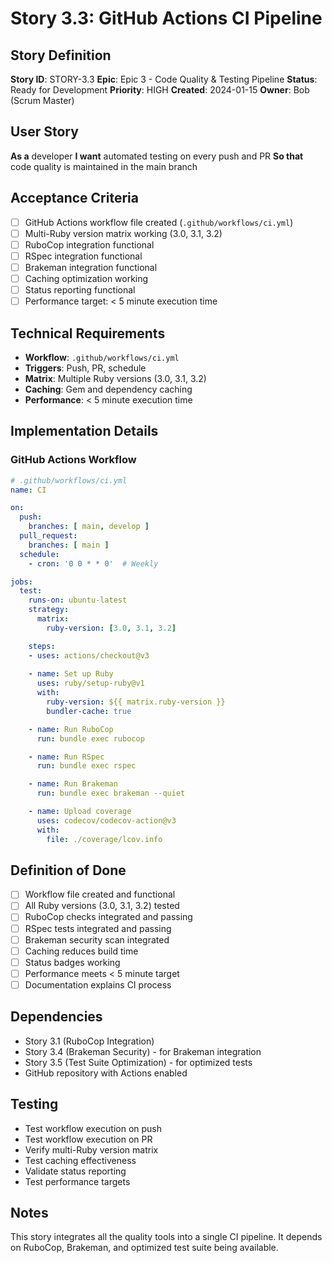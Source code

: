 # Story 3.3: GitHub Actions CI Pipeline

## Story Definition
**Story ID**: STORY-3.3
**Epic**: Epic 3 - Code Quality & Testing Pipeline
**Status**: Ready for Development
**Priority**: HIGH
**Created**: 2024-01-15
**Owner**: Bob (Scrum Master)

## User Story
**As a** developer
**I want** automated testing on every push and PR
**So that** code quality is maintained in the main branch

## Acceptance Criteria
- [ ] GitHub Actions workflow file created (`.github/workflows/ci.yml`)
- [ ] Multi-Ruby version matrix working (3.0, 3.1, 3.2)
- [ ] RuboCop integration functional
- [ ] RSpec integration functional
- [ ] Brakeman integration functional
- [ ] Caching optimization working
- [ ] Status reporting functional
- [ ] Performance target: < 5 minute execution time

## Technical Requirements
- **Workflow**: `.github/workflows/ci.yml`
- **Triggers**: Push, PR, schedule
- **Matrix**: Multiple Ruby versions (3.0, 3.1, 3.2)
- **Caching**: Gem and dependency caching
- **Performance**: < 5 minute execution time

## Implementation Details

### GitHub Actions Workflow
```yaml
# .github/workflows/ci.yml
name: CI

on:
  push:
    branches: [ main, develop ]
  pull_request:
    branches: [ main ]
  schedule:
    - cron: '0 0 * * 0'  # Weekly

jobs:
  test:
    runs-on: ubuntu-latest
    strategy:
      matrix:
        ruby-version: [3.0, 3.1, 3.2]

    steps:
    - uses: actions/checkout@v3
    
    - name: Set up Ruby
      uses: ruby/setup-ruby@v1
      with:
        ruby-version: ${{ matrix.ruby-version }}
        bundler-cache: true

    - name: Run RuboCop
      run: bundle exec rubocop

    - name: Run RSpec
      run: bundle exec rspec

    - name: Run Brakeman
      run: bundle exec brakeman --quiet

    - name: Upload coverage
      uses: codecov/codecov-action@v3
      with:
        file: ./coverage/lcov.info
```

## Definition of Done
- [ ] Workflow file created and functional
- [ ] All Ruby versions (3.0, 3.1, 3.2) tested
- [ ] RuboCop checks integrated and passing
- [ ] RSpec tests integrated and passing
- [ ] Brakeman security scan integrated
- [ ] Caching reduces build time
- [ ] Status badges working
- [ ] Performance meets < 5 minute target
- [ ] Documentation explains CI process

## Dependencies
- Story 3.1 (RuboCop Integration)
- Story 3.4 (Brakeman Security) - for Brakeman integration
- Story 3.5 (Test Suite Optimization) - for optimized tests
- GitHub repository with Actions enabled

## Testing
- Test workflow execution on push
- Test workflow execution on PR
- Verify multi-Ruby version matrix
- Test caching effectiveness
- Validate status reporting
- Test performance targets

## Notes
This story integrates all the quality tools into a single CI pipeline. It depends on RuboCop, Brakeman, and optimized test suite being available.
